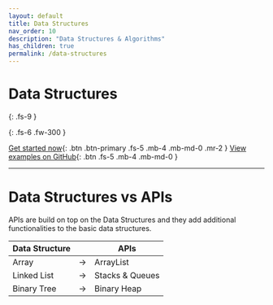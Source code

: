 ```yaml
---
layout: default
title: Data Structures
nav_order: 10
description: "Data Structures & Algorithms"
has_children: true
permalink: /data-structures
---
```


# Data Structures 
{: .fs-9 }


{: .fs-6 .fw-300 }

[Get started now](#data-structures-vs-apis){: .btn .btn-primary .fs-5 .mb-4 .mb-md-0 .mr-2 } [View examples on GitHub](https://github.com/Iretha/data-structures-and-algorithms){: .btn .fs-5 .mb-4 .mb-md-0 }

---

# Data Structures vs APIs

APIs are build on top on the Data Structures and they add additional functionalities to the basic data structures.

Data Structure| |APIs
---|---|---
Array|->|ArrayList
Linked List|->|Stacks & Queues
Binary Tree| -> | Binary Heap